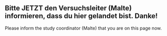 ## Bitte JETZT den Versuchsleiter (Malte) informieren, dass du hier gelandet bist. Danke!

Please inform the study coordinator (Malte) that you are on this page now.
